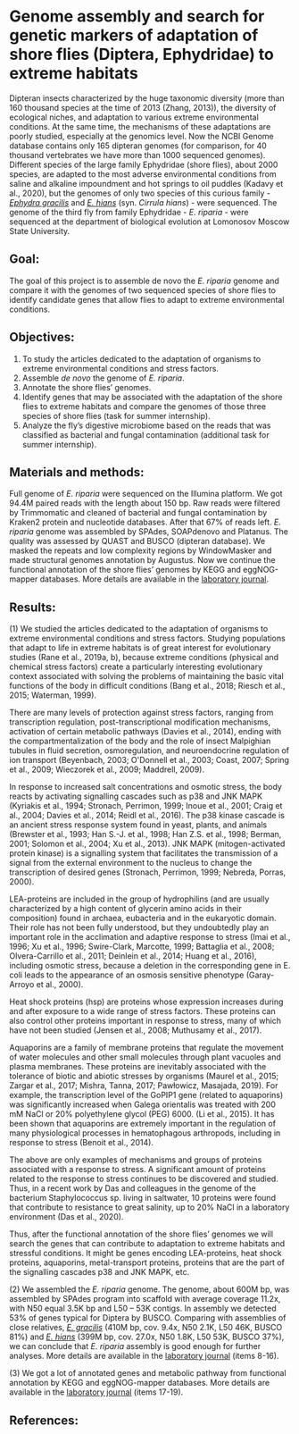 # Genome assembly and search for genetic markers of adaptation of shore flies (Diptera, Ephydridae) to extreme habitats
Dipteran insects characterized by the huge taxonomic diversity (more than 160 thousand species at the time of 2013 (Zhang, 2013)), the diversity of ecological niches, and adaptation to various extreme environmental conditions. At the same time, the mechanisms of these adaptations are poorly studied, especially at the genomics level. Now the NCBI Genome database contains only 165 dipteran genomes (for comparison, for 40 thousand vertebrates we have more than 1000 sequenced genomes). Different species of the large family Ephydridae (shore flies), about 2000 species, are adapted to the most adverse environmental conditions from saline and alkaline impoundment and hot springs to oil puddles (Kadavy et al., 2020), but the genomes of only two species of this curious family - [*Ephydra gracilis*](https://www.ncbi.nlm.nih.gov/assembly/GCA_001014675.1) and [*E. hians*](https://www.ncbi.nlm.nih.gov/assembly/GCA_001015075.1/) (syn. *Cirrula hians*) - were sequenced. The genome of the third fly from family Ephydridae - *E. riparia* - were sequenced at the department of biological evolution at Lomonosov Moscow State University.


## Goal:
The goal of this project is to assemble de novo the *E. riparia* genome and compare it with the genomes of two sequenced species of shore flies to identify candidate genes that allow flies to adapt to extreme environmental conditions.


## Objectives:
1. To study the articles dedicated to the adaptation of organisms to extreme environmental conditions and stress factors.
2. Assemble *de novo* the genome of *E. riparia*.
3. Annotate the shore flies’ genomes.
4. Identify genes that may be associated with the adaptation of the shore flies to extreme habitats and compare the genomes of those three species of shore flies (task for summer internship).
5. Analyze the fly’s digestive microbiome based on the reads that was classified as bacterial and fungal contamination (additional task for summer internship).


## Materials and methods:
Full genome of *E. riparia* were sequenced on the Illumina platform. We got 94.4M paired reads with the length about 150 bp.
Raw reads were filtered by Trimmomatic and cleaned of bacterial and fungal contamination by Kraken2 protein and nucleotide databases. After that 67% of reads left. 
*E. riparia* genome was assembled by SPAdes, SOAPdenovo and Platanus. The quality was assessed by QUAST and BUSCO (dipteran database).
We masked the repeats and low complexity regions by WindowMasker and made structural genomes annotation by Augustus.
Now we continue the functional annotation of the shore flies’ genomes by KEGG and eggNOG-mapper databases. More details are available in the [laboratory journal](https://docs.google.com/document/d/147rQTXeOp-6CRlvWNGPbjIMCVoK0hkg7_j6raF1Ku7M/edit?usp=sharing).


## Results:
(1) We studied the articles dedicated to the adaptation of organisms to extreme environmental conditions and stress factors. Studying populations that adapt to life in extreme habitats is of great interest for evolutionary studies (Rane et al., 2019a, b), because extreme conditions (physical and chemical stress factors) create a particularly interesting evolutionary context associated with solving the problems of maintaining the basic vital functions of the body in difficult conditions (Bang et al., 2018; Riesch et al., 2015; Waterman, 1999).

There are many levels of protection against stress factors, ranging from transcription regulation, post-transcriptional modification mechanisms, activation of certain metabolic pathways (Davies et al., 2014), ending with the compartmentalization of the body and the role of insect Malpighian tubules in fluid secretion, osmoregulation, and neuroendocrine regulation of ion transport (Beyenbach, 2003; O'Donnell et al., 2003; Coast, 2007; Spring et al., 2009; Wieczorek et al., 2009; Maddrell, 2009).

In response to increased salt concentrations and osmotic stress, the body reacts by activating signalling cascades such as p38 and JNK MAPK (Kyriakis et al., 1994; Stronach, Perrimon, 1999; Inoue et al., 2001; Craig et al., 2004; Davies et al., 2014; Reidl et al., 2016). The p38 kinase cascade is an ancient stress response system found in yeast, plants, and animals (Brewster et al., 1993; Han S.-J. et al., 1998; Han Z.S. et al., 1998; Berman, 2001; Solomon et al., 2004; Xu et al., 2013). JNK MAPK (mitogen-activated protein kinase) is a signalling system that facilitates the transmission of a signal from the external environment to the nucleus to change the transcription of desired genes (Stronach, Perrimon, 1999; Nebreda, Porras, 2000).

LEA-proteins are included in the group of hydrophilins (and are usually characterized by a high content of glycerin amino acids in their composition) found in archaea, eubacteria and in the eukaryotic domain. Their role has not been fully understood, but they undoubtedly play an important role in the acclimation and adaptive response to stress (Imai et al., 1996; Xu et al., 1996; Swire-Clark, Marcotte, 1999; Battaglia et al., 2008; Olvera-Carrillo et al., 2011; Deinlein et al., 2014; Huang et al., 2016), including osmotic stress, because a deletion in the corresponding gene in E. coli leads to the appearance of an osmosis sensitive phenotype (Garay-Arroyo et al., 2000).

Heat shock proteins (hsp) are proteins whose expression increases during and after exposure to a wide range of stress factors. These proteins can also control other proteins important in response to stress, many of which have not been studied (Jensen et al., 2008; Muthusamy et al., 2017).

Aquaporins are a family of membrane proteins that regulate the movement of water molecules and other small molecules through plant vacuoles and plasma membranes. These proteins are inevitably associated with the tolerance of biotic and abiotic stresses by organisms (Maurel et al., 2015; Zargar et al., 2017; Mishra, Tanna, 2017; Pawłowicz, Masajada, 2019). For example, the transcription level of the GoPIP1 gene (related to aquaporins) was significantly increased when Galega orientalis was treated with 200 mM NaCl or 20% polyethylene glycol (PEG) 6000. (Li et al., 2015). It has been shown that aquaporins are extremely important in the regulation of many physiological processes in hematophagous arthropods, including in response to stress (Benoit et al., 2014).

The above are only examples of mechanisms and groups of proteins associated with a response to stress. A significant amount of proteins related to the response to stress continues to be discovered and studied. Thus, in a recent work by Das and colleagues in the genome of the bacterium Staphylococcus sp. living in saltwater, 10 proteins were found that contribute to resistance to great salinity, up to 20% NaCl in a laboratory environment (Das et al., 2020).

Thus, after the functional annotation of the shore flies’ genomes we will search the genes that can contribute to adaptation to extreme habitats and stressful conditions. It might be genes encoding LEA-proteins, heat shock proteins, aquaporins, metal-transport proteins, proteins that are the part of the signalling cascades p38 and JNK MAPK, etc.

(2) We assembled the *E. riparia* genome. The genome, about 600M bp, was assembled by SPAdes program into scaffold with average coverage 11.2x, with N50 equal 3.5K bp and L50 – 53K contigs. In assembly we detected 53% of genes typical for Diptera by BUSCO. Comparing with assemblies of close relatives, [*E. gracilis*](https://www.ncbi.nlm.nih.gov/assembly/GCA_001014675.1) (410M bp, cov. 9.4x, N50 2.1K, L50 46K, BUSCO 81%) and [*E. hians*](https://www.ncbi.nlm.nih.gov/assembly/GCA_001015075.1/) (399M bp, cov. 27.0x, N50 1.8K, L50 53K, BUSCO 37%), we can conclude that *E. riparia* assembly is good enough for further analyses. More details  are available in the [laboratory journal](https://docs.google.com/document/d/147rQTXeOp-6CRlvWNGPbjIMCVoK0hkg7_j6raF1Ku7M/edit?usp=sharing) (items 8-16).

(3) We got a lot of annotated genes and metabolic pathway from functional annotation by KEGG and eggNOG-mapper databases. More details  are available in the [laboratory journal](https://docs.google.com/document/d/147rQTXeOp-6CRlvWNGPbjIMCVoK0hkg7_j6raF1Ku7M/edit?usp=sharing) (items 17-19).


## References:



